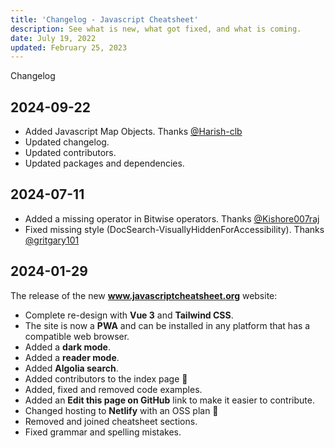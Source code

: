 ```yaml
---
title: 'Changelog - Javascript Cheatsheet'
description: See what is new, what got fixed, and what is coming.
date: July 19, 2022
updated: February 25, 2023
---
```


<base-title :title="frontmatter.title" :description="frontmatter.description">
Changelog
</base-title>

## 2024-09-22

- Added Javascript Map Objects. Thanks [@Harish-clb](https://github.com/Harish-clb)
- Updated changelog.
- Updated contributors.
- Updated packages and dependencies.

## 2024-07-11

- Added a missing operator in Bitwise operators. Thanks [@Kishore007raj](https://github.com/Kishore007raj)
- Fixed missing style (DocSearch-VisuallyHiddenForAccessibility). Thanks [@gritgary101](https://github.com/gritgary101)

## 2024-01-29

The release of the new **www.javascriptcheatsheet.org** website:

- Complete re-design with **Vue 3** and **Tailwind CSS**.
- The site is now a **PWA** and can be installed in any platform that has a compatible web browser.
- Added a **dark mode**.
- Added a **reader mode**.
- Added **Algolia search**.
- Added contributors to the index page 🥰
- Added, fixed and removed code examples.
- Added an **Edit this page on GitHub** link to make it easier to contribute.
- Changed hosting to **Netlify** with an OSS plan 🎉
- Removed and joined cheatsheet sections.
- Fixed grammar and spelling mistakes.
